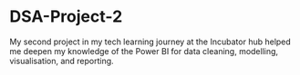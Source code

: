 # DSA-Project-2
My second project in my tech learning journey  at the Incubator hub helped me deepen my knowledge of the Power BI for data cleaning, 
modelling, visualisation, and reporting.
